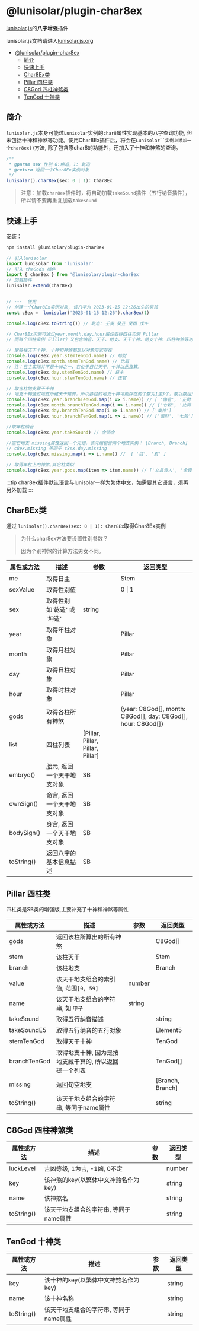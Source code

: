 # @lunisolar/plugin-char8ex

[lunisolar.js](https://github.com/waterbeside/lunisolar)的**八字增强**插件

lunisolar.js文档请进入[lunisolar.js.org](https://lunisolar.js.org)


- [@lunisolar/plugin-char8ex](#lunisolarplugin-char8ex)
  - [简介](#简介)
  - [快速上手](#快速上手)
  - [Char8Ex类](#char8ex类)
  - [Pillar 四柱类](#pillar-四柱类)
  - [C8God 四柱神煞类](#c8god-四柱神煞类)
  - [TenGod 十神类](#tengod-十神类)


## 简介

`lunisolar.js`本身可能过`Lunisolar`实例的`char8`属性实现基本的八字查询功能, 但未包括十神和神煞等功能。使用Char8Ex插件后，将会在`Lunisolar``实例上添加一个char8ex()`方法, 除了包含原char8的功能外，还加入了十神和神煞的查询。

```typescript
/**
 * @param sex 性别 0:坤造，1: 乾造
 * @return 返回一个Char8Ex实例对象
 */
lunisolar().char8ex(sex: 0 | 1): Char8Ex
```

> 注意：加载`char8ex`插件时，将自动加载`takeSound`插件（五行纳音插件），所以请不要再重复加载`takeSound`

## 快速上手

安装：

```sh
npm install @lunisolar/plugin-char8ex
```


```typescript
// 引入lunisolar
import lunisolar from 'lunisolar'
// 引入 theGods 插件
import { char8ex } from '@lunisolar/plugin-char8ex'
// 加载插件
lunisolar.extend(char8ex)


// ---  使用
// 创建一个Char8Ex实例对象, 该八字为 2023-01-15 12:26出生的男孩
const c8ex =  lunisolar('2023-01-15 12:26').char8ex(1)

console.log(c8ex.toString()) // 乾造: 壬寅 癸丑 癸酉 戊午

// Char8Ex实例可通过year,month,day,hour属性取得四柱实例 Pillar
// 而每个四柱实例（Pillar）又包含纳音、天干、地支、天干十神、地支十神、四柱神煞等功能查询

// 取各柱天干十神, 十神和神煞都是以对象形式存在
console.log(c8ex.year.stemTenGod.name) // 劫財
console.log(c8ex.month.stemTenGod.name) // 比肩
// 注：日主实际并不是十神之一，它位于日柱天干，十神以此推算。
console.log(c8ex.day.stemTenGod.name) // 日主
console.log(c8ex.hour.stemTenGod.name) // 正官

// 取各柱地支藏干十神
// 地支十神通过地支所藏天干推算，所以各柱的地支十神可能存在的个数为1至3个，故以数组形式返回
console.log(c8ex.year.branchTenGod.map(i => i.name)) // [ '傷官', '正財', '正官' ]
console.log(c8ex.month.branchTenGod.map(i => i.name)) // ['七殺', '比肩', '梟神']
console.log(c8ex.day.branchTenGod.map(i => i.name)) // ['梟神']
console.log(c8ex.hour.branchTenGod.map(i => i.name)) // ['偏財', '七殺']

//取年柱纳音
console.log(c8ex.year.takeSound) // 金箔金

//空亡地支 missing属性返回一个元组，该元组包含两个地支实例： [Branch, Branch]
// c8ex.missing 等同于 c8ex.day.missing
console.log(c8ex.missing.map(i => i.name)) //  [ '戌', '亥' ]

// 取得年柱上的神煞,其它柱类似
console.log(c8ex.year.gods.map(item => item.name)) // ['文昌貴人', '金輿', '天廚貴人', '劫煞']
```

:::tip
char8ex插件默认语言与lunisolar一样为繁体中文，如需要其它语言，须再另外加载
:::

## Char8Ex类

通过 `lunisolar().char8ex(sex: 0 | 1): Char8Ex`取得Char8Ex实例

> 为什么char8ex方法要设置性别参数？
>
> 因为个别神煞的计算方法男女不同。

| 属性或方法  | 描述 | 参数  | 返回类型 |
| --- | ---  | --- | --- |
| me | 取得日主 | | Stem |
| sexValue | 取得性别值  | | 0 \| 1 |
| sex | 取得性别 如'乾造' 或 '坤造' | string |
| year | 取得年柱对象 | | Pillar |
| month | 取得月柱对象 | | Pillar |
| day | 取得日柱对象 | | Pillar |
| hour | 取得时柱对象 | | Pillar |
| gods | 取得各柱所有神煞 | | {year: C8God[], month: C8God[], day: C8God[], hour: C8God[]} |
| list | 四柱列表 | [Pillar, Pillar, Pillar, Pillar] |
| embryo() | 胎元, 返回一个天干地支对象 | SB |
| ownSign() | 命宫, 返回一个天干地支对象 | SB |
| bodySign() | 身宫, 返回一个天干地支对象 | SB |
| toString() | 返回八字的基本信息描述| SB |

## Pillar 四柱类

四柱类是SB类的增强版,主要补充了十神和神煞等属性

| 属性或方法  | 描述 | 参数  | 返回类型 |
| --- | ---  | --- | --- |
| gods | 返回该柱所算出的所有神煞 | | C8God[] |
| stem | 该柱天干  | | Stem |
| branch | 该柱地支  | | Branch |
| value | 该天干地支组合的索引值, 范围`[0, 59]` | number |
| name | 该天干地支组合的字符串, 如 `甲子` | string |
| takeSound | 取得五行纳音描述 | | string |
| takeSoundE5 | 取得五行纳音的五行对象 | | Element5 |
| stemTenGod | 取得天干十神 | | TenGod |
| branchTenGod | 取得地支十神, 因为是按地支藏干算的, 所以返回提一个列表 | | TenGod[] |
| missing | 返回旬空地支 | | [Branch, Branch] |
| toString() | 该天干地支组合的字符串, 等同于name属性 | | string |

## C8God 四柱神煞类

| 属性或方法  | 描述 | 参数  | 返回类型 |
| --- | ---  | --- | --- |
| luckLevel | 吉凶等级, 1为吉, -1凶, 0不定 | | number |
| key | 该神煞的key(以繁体中文神煞名作为key)  | | string |
| name | 该神煞名  | | string |
| toString() | 该天干地支组合的字符串, 等同于name属性 | | string |

## TenGod 十神类

| 属性或方法  | 描述 | 参数  | 返回类型 |
| --- | ---  | --- | --- |
| key | 该十神的key(以繁体中文神煞名作为key)  | | string |
| name | 该十神名称   | | string |
| toString() | 该天干地支组合的字符串, 等同于name属性 | | string |
